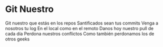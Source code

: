 # Git Nuestro

Git nuestro que estás en los repos
Santificados sean tus commits
Venga a nosotros tu log
En el local como en el remoto
Danos hoy nuestro pull de cada día
Perdona nuestros conflictos
Como también perdonamos los de otros geeks

